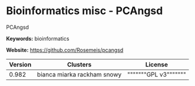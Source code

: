 # Bioinformatics misc - PCAngsd

PCAngsd

**Keywords:** bioinformatics

**Website:** <https://github.com/Rosemeis/pcangsd>

| Version | Clusters | License |
| ------- | -------- | ------- |
| 0.982 | bianca miarka rackham snowy | """""""GPL v3""""""" |
